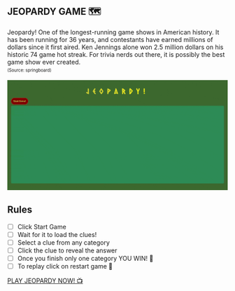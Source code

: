 ## JEOPARDY GAME 🗺️

Jeopardy! One of the longest-running game shows in American history. It has been running for 36 years, and contestants have earned millions of dollars since it first aired. Ken Jennings alone won 2.5 million dollars on his historic 74 game hot streak. For trivia nerds out there, it is possibly the best game show ever created.
 <br /><sup><sub>(Source: springboard)</sub></sup>

![Jeopardy Demo](resources/Jeopardy.gif)

## Rules
- [ ] Click Start Game
- [ ] Wait for it to load the clues!
- [ ] Select a clue from any category
- [ ] Click the clue to reveal the answer
- [ ] Once you finish only one category YOU WIN! 🤑
- [ ] To replay click on restart game 🚀

[PLAY JEOPARDY NOW! 📺](https://adnfx2.github.io/jeopardy/)
